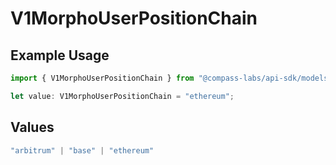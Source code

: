 # V1MorphoUserPositionChain

## Example Usage

```typescript
import { V1MorphoUserPositionChain } from "@compass-labs/api-sdk/models/operations";

let value: V1MorphoUserPositionChain = "ethereum";
```

## Values

```typescript
"arbitrum" | "base" | "ethereum"
```
